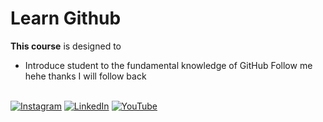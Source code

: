 # Learn Github
**This course** is designed to
- Introduce student to the fundamental knowledge of GitHub
Follow me hehe thanks I will follow back <br><br>

[![Instagram](https://img.shields.io/badge/Instagram-%23E4405F.svg?logo=Instagram&logoColor=white)](https://instagram.com/tauf.iqq) 
[![LinkedIn](https://img.shields.io/badge/LinkedIn-%230077B5.svg?logo=linkedin&logoColor=white)](https://linkedin.com/in/taufiqjurimi) 
[![YouTube](https://img.shields.io/badge/YouTube-%23FF0000.svg?logo=YouTube&logoColor=white)](https://www.youtube.com/@muhammadtaufiqbinjurimia2187) 
